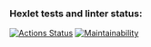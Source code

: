 ### Hexlet tests and linter status:
[![Actions Status](https://github.com/KBelonozhko/frontend-project-44/workflows/hexlet-check/badge.svg)](https://github.com/KBelonozhko/frontend-project-44/actions)
[![Maintainability](https://api.codeclimate.com/v1/badges/ebb8c5886068e0790b04/maintainability)](https://codeclimate.com/github/KBelonozhko/frontend-project-44/maintainability)